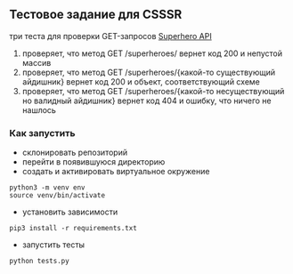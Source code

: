 ## Тестовое задание для CSSSR

три теста для проверки GET-запросов [Superhero API](https://superhero.qa-test.csssr.com/swagger-ui.html)

1. проверяет, что метод GET /superheroes/ вернет код 200 и непустой массив
2. проверяет, что метод GET /superheroes/{какой-то существующий айдишник} вернет код 200 и объект, соответствующий схеме
3. проверяет, что метод GET /superheroes/{какой-то несуществующий но валидный айдишник} вернет код 404 и ошибку, что ничего не нашлось

### Как запустить
- склонировать репозиторий 
- перейти в появившуюся директорию
- создать и активировать виртуальное окружение 
```
python3 -m venv env
source venv/bin/activate
```
- установить зависимости
```
pip3 install -r requirements.txt
```
- запустить тесты
```
python tests.py
```
